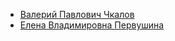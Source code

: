 * [Валерий Павлович Чкалов](Валерий%20Павлович%20Чкалов)
* [Елена Владимировна Первушина](Елена%20Владимировна%20Первушина)